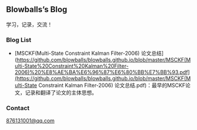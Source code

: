 ## Blowballs’s Blog

学习，记录，交流！

### Blog List

- [MSCKF(Multi-State Constraint Kalman Filter-2006) 论文总结](https://github.com/blowballs/blowballs.github.io/blob/master/MSCKF(Multi-State%20Constraint%20Kalman%20Filter-2006)%20%E8%AE%BA%E6%96%87%E6%80%BB%E7%BB%93.pdf](https://github.com/blowballs/blowballs.github.io/blob/master/MSCKF(Multi-State Constraint Kalman Filter-2006) 论文总结.pdf)：最早的MSCKF论文，记录和翻译了论文的主体思想。

### Contact

876131001@qq.com
